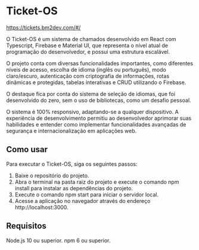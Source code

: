 # Ticket-OS

https://tickets.bm2dev.com/#/

O Ticket-OS é um sistema de chamados desenvolvido em React com Typescript, Firebase e Material UI, que representa o nível atual de programação do desenvolvedor, e possui uma estrutura escalável.

O projeto conta com diversas funcionalidades importantes, como diferentes níveis de acesso, escolha de idioma (inglês ou português), modo claro/escuro, autenticação com criptografia de informações, rotas dinâmicas e protegidas, tabelas interativas e CRUD utilizando o Firebase.

O destaque fica por conta do sistema de seleção de idiomas, que foi desenvolvido do zero, sem o uso de bibliotecas, como um desafio pessoal.

O sistema é 100% responsivo, adaptando-se a qualquer dispositivo. A experiência de desenvolvimento permitiu ao desenvolvedor aprimorar suas habilidades e entender como implementar funcionalidades avançadas de segurança e internacionalização em aplicações web.

## Como usar
Para executar o Ticket-OS, siga os seguintes passos:

1. Baixe o repositório do projeto.
2. Abra o terminal na pasta raiz do projeto e execute o comando npm install para instalar as dependências do projeto.
3. Execute o comando npm start para iniciar o servidor local.
4. Acesse a aplicação no navegador através do endereço http://localhost:3000.

## Requisitos
Node.js 10 ou superior.
npm 6 ou superior.
